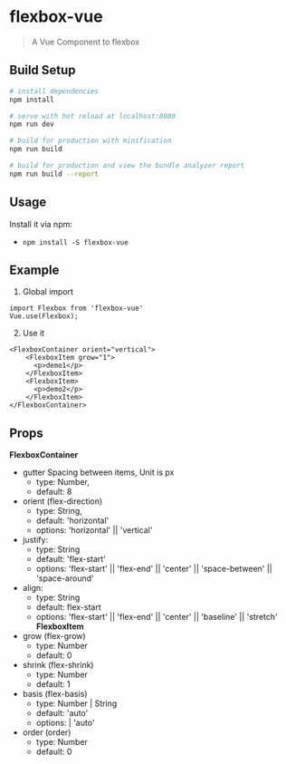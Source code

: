 # flexbox-vue

> A Vue Component to flexbox

## Build Setup

``` bash
# install dependencies
npm install

# serve with hot reload at localhost:8080
npm run dev

# build for production with minification
npm run build

# build for production and view the bundle analyzer report
npm run build --report
```

## Usage 
Install it via npm:
- `npm install -S flexbox-vue`

## Example 
1. Global import 
```
import Flexbox from 'flexbox-vue'
Vue.use(Flexbox);
```

2. Use it
```
<FlexboxContainer orient="vertical">
    <FlexboxItem grow="1">
      <p>demo1</p>
    </FlexboxItem>
    <FlexboxItem>
      <p>demo2</p>
    </FlexboxItem>
</FlexboxContainer>
```

## Props

**FlexboxContainer**
  - gutter
  Spacing between items, Unit is px
    - type: Number,
    - default: 8 
  - orient (flex-direction)
    - type: String,
    - default: 'horizontal'
    - options: 'horizontal' || 'vertical'
  - justify: 
    - type: String
    - default: 'flex-start'
    - options: 'flex-start' || 'flex-end' || 'center' || 'space-between' || 'space-around'
  - align:
    - type: String
    - default: flex-start
    - options: 'flex-start' || 'flex-end' || 'center' || 'baseline' || 'stretch'
**FlexboxItem**
  - grow (flex-grow)
    - type: Number
    - default: 0
  - shrink (flex-shrink)
    - type: Number
    - default: 1
  - basis (flex-basis)
    - type: Number | String
    - default: 'auto'
    - options: <length> | 'auto'
  - order (order)
    - type: Number
    - default: 0
 